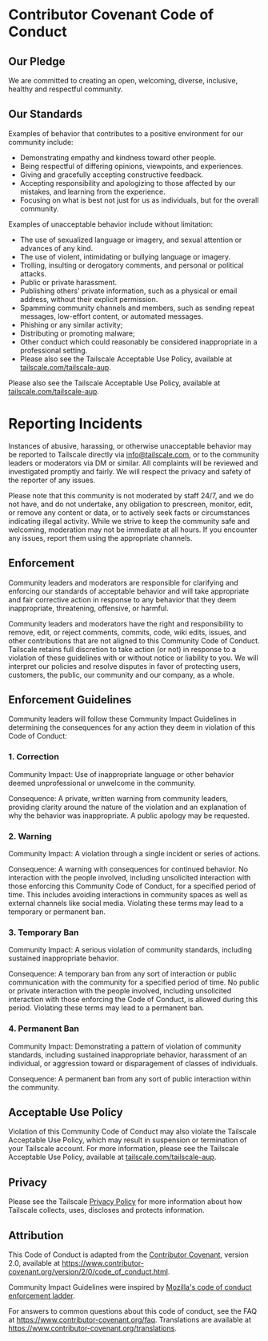 # Contributor Covenant Code of Conduct

## Our Pledge

We are committed to creating an open, welcoming, diverse, inclusive,
healthy and respectful community.

## Our Standards

Examples of behavior that contributes to a positive environment for our
community include:
* Demonstrating empathy and kindness toward other people.
* Being respectful of differing opinions, viewpoints, and experiences.
* Giving and gracefully accepting constructive feedback.
* Accepting responsibility and apologizing to those affected by our
  mistakes, and learning from the experience.
* Focusing on what is best not just for us as individuals, but for the
  overall community.

Examples of unacceptable behavior include without limitation:
* The use of sexualized language or imagery, and sexual attention or
  advances of any kind.
* The use of violent, intimidating or bullying language or imagery.
* Trolling, insulting or derogatory comments, and personal or
  political attacks.
* Public or private harassment.
* Publishing others' private information, such as a physical or email
  address, without their explicit permission.
* Spamming community channels and members, such as sending repeat messages,
  low-effort content, or automated messages.
* Phishing or any similar activity;
* Distributing or promoting malware;
* Other conduct which could reasonably be considered inappropriate in a
  professional setting.
* Please also see the Tailscale Acceptable Use Policy, available at
  [tailscale.com/tailscale-aup](https://tailscale.com/tailscale-aup). 

Please also see the Tailscale Acceptable Use Policy, available at
[tailscale.com/tailscale-aup](https://tailscale.com/tailscale-aup).

# Reporting Incidents

Instances of abusive, harassing, or otherwise unacceptable behavior
may be reported to Tailscale directly via info@tailscale.com, or to
the community leaders or moderators via DM or similar.
All complaints will be reviewed and investigated promptly and fairly.
We will respect the privacy and safety of the reporter of any issues.

Please note that this community is not moderated by staff 24/7, and we
do not have, and do not undertake, any obligation to prescreen, monitor,
edit, or remove any content or data, or to actively seek facts or
circumstances indicating illegal activity. While we strive to keep the
community safe and welcoming, moderation may not be immediate at all hours.
If you encounter any issues, report them using the appropriate channels.

## Enforcement

Community leaders and moderators are responsible for clarifying and
enforcing our standards of acceptable behavior and will take appropriate
and fair corrective action in response to any behavior that they deem
inappropriate, threatening, offensive, or harmful.

Community leaders and moderators have the right and responsibility to remove,
edit, or reject comments, commits, code, wiki edits, issues, and other
contributions that are not aligned to this Community Code of Conduct.
Tailscale retains full discretion to take action (or not) in response 
to a violation of these guidelines with or without notice or liability
to you. We will interpret our policies and resolve disputes in favor of
protecting users, customers, the public, our community and our company,
as a whole.

## Enforcement Guidelines

Community leaders will follow these Community Impact Guidelines in
determining the consequences for any action they deem in violation of
this Code of Conduct:

### 1. Correction

Community Impact: Use of inappropriate language or other behavior
deemed unprofessional or unwelcome in the community.

Consequence: A private, written warning from community leaders,
providing clarity around the nature of the violation and an
explanation of why the behavior was inappropriate. A public apology
may be requested.

### 2. Warning

Community Impact: A violation through a single incident or series
of actions.

Consequence: A warning with consequences for continued
behavior. No interaction with the people involved, including
unsolicited interaction with those enforcing this Community Code of Conduct,
for a specified period of time. This includes avoiding interactions in
community spaces as well as external channels like social
media. Violating these terms may lead to a temporary or permanent ban.

### 3. Temporary Ban

Community Impact: A serious violation of community standards,
including sustained inappropriate behavior.

Consequence: A temporary ban from any sort of interaction or
public communication with the community for a specified period of
time. No public or private interaction with the people involved,
including unsolicited interaction with those enforcing the Code of Conduct,
is allowed during this period. Violating these terms may lead to a permanent ban.

### 4. Permanent Ban

Community Impact: Demonstrating a pattern of violation of community
standards, including sustained inappropriate behavior, harassment of
an individual, or aggression toward or disparagement of
classes of individuals.

Consequence: A permanent ban from any sort of public interaction
within the community.

## Acceptable Use Policy

Violation of this Community Code of Conduct may also violate the
Tailscale Acceptable Use Policy, which may result in suspension or
termination of your Tailscale account. For more information, please
see the Tailscale Acceptable Use Policy, available at
[tailscale.com/tailscale-aup](https://tailscale.com/tailscale-aup).

## Privacy

Please see the Tailscale [Privacy Policy](http://tailscale.com/privacy-policy)
for more information about how Tailscale collects, uses, discloses and protects
information.

## Attribution

This Code of Conduct is adapted from the [Contributor
Covenant][homepage], version 2.0, available at
https://www.contributor-covenant.org/version/2/0/code_of_conduct.html.

Community Impact Guidelines were inspired by [Mozilla's code of
conduct enforcement ladder](https://github.com/mozilla/diversity).

[homepage]: https://www.contributor-covenant.org

For answers to common questions about this code of conduct, see the
FAQ at https://www.contributor-covenant.org/faq. Translations are
available at https://www.contributor-covenant.org/translations.

